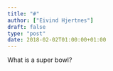 ```yaml
---
title: "#"
author: ["Eivind Hjertnes"]
draft: false
type: "post"
date: 2018-02-02T01:00:00+01:00
---
```


What is a super bowl?
